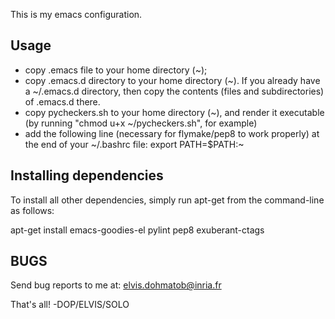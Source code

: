 This is my emacs configuration.

Usage
-----
- copy .emacs file to your home directory (~);
- copy .emacs.d directory to your home directory (~). If you already have a ~/.emacs.d directory, then copy the contents (files and subdirectories) of .emacs.d there.
- copy pycheckers.sh to your home directory (~), and render it executable (by running "chmod u+x ~/pycheckers.sh", for example)
- add the following line (necessary for flymake/pep8 to work properly) at the end of your ~/.bashrc file:
export PATH=$PATH:~

Installing dependencies
-----------------------
To install all other dependencies, simply run apt-get from the command-line as follows:
  
  apt-get install emacs-goodies-el pylint pep8 exuberant-ctags

BUGS
----
Send bug reports to me at: elvis.dohmatob@inria.fr

That's all!
-DOP/ELVIS/SOLO
